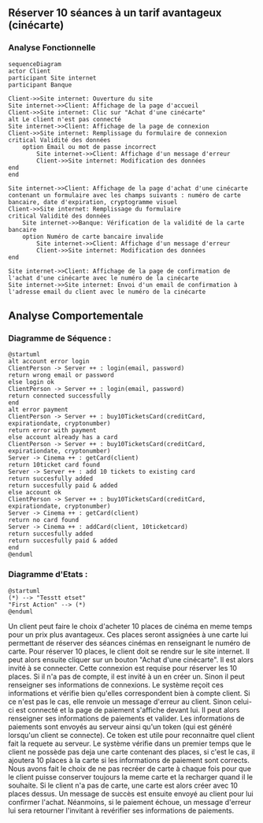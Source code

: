 ## Réserver 10 séances à un tarif avantageux (cinécarte)

### Analyse Fonctionnelle

```mermaid
sequenceDiagram
actor Client
participant Site internet
participant Banque

Client->>Site internet: Ouverture du site
Site internet->>Client: Affichage de la page d'accueil
Client->>Site internet: Clic sur "Achat d'une cinécarte"
alt Le client n'est pas connecté
Site internet->>Client: Affichage de la page de connexion
Client->>Site internet: Remplissage du formulaire de connexion
critical Validité des données
    option Email ou mot de passe incorrect
        Site internet->>Client: Affichage d'un message d'erreur
        Client->>Site internet: Modification des données
end
end

Site internet->>Client: Affichage de la page d'achat d'une cinécarte contenant un formulaire avec les champs suivants : numéro de carte bancaire, date d'expiration, cryptogramme visuel
Client->>Site internet: Remplissage du formulaire
critical Validité des données
    Site internet->>Banque: Vérification de la validité de la carte bancaire
    option Numéro de carte bancaire invalide
        Site internet->>Client: Affichage d'un message d'erreur
        Client->>Site internet: Modification des données
end

Site internet->>Client: Affichage de la page de confirmation de l'achat d'une cinécarte avec le numéro de la cinécarte
Site internet->>Site internet: Envoi d'un email de confirmation à l'adresse email du client avec le numéro de la cinécarte

```

## Analyse Comportementale

### Diagramme de Séquence :

```plantuml
@startuml
alt account error login
ClientPerson -> Server ++ : login(email, password)
return wrong email or password
else login ok
ClientPerson -> Server ++ : login(email, password)
return connected successfully
end
alt error payment
ClientPerson -> Server ++ : buy10TicketsCard(creditCard, expirationdate, cryptonumber)
return error with payment
else account already has a card
ClientPerson -> Server ++ : buy10TicketsCard(creditCard, expirationdate, cryptonumber)
Server -> Cinema ++ : getCard(client)
return 10ticket card found
Server -> Server ++ : add 10 tickets to existing card
return succesfully added
return succesfully paid & added
else account ok
ClientPerson -> Server ++ : buy10TicketsCard(creditCard, expirationdate, cryptonumber)
Server -> Cinema ++ : getCard(client)
return no card found
Server -> Cinema ++ : addCard(client, 10ticketcard)
return succesfully added
return succesfully paid & added
end
@enduml
```

### Diagramme d'Etats :
```plantuml
@startuml
(*) --> "Tesstt etset"
"First Action" --> (*)
@enduml
```

Un client peut faire le choix d'acheter 10 places de cinéma en meme temps pour un prix plus avantageux. Ces places seront assignées à une carte lui permettant de réserver des séances cinémas en renseignant le numéro de carte.
Pour réserver 10 places, le client doit se rendre sur le site internet. Il peut alors ensuite cliquer sur un bouton "Achat d'une cinécarte". Il est alors invité à se connecter. Cette connexion est requise pour réserver les 10 places. Si il n'a pas de compte, il est invité à un en créer un. Sinon il peut renseigner ses informations de connexions. Le système reçoit ces informations et vérifie bien qu'elles correspondent bien à compte client. Si ce n'est pas le cas, elle renvoie un message d'erreur au client.
Sinon celui-ci est connecté et la page de paiement s'affiche devant lui. Il peut alors renseigner ses informations de paiements et valider. Les informations de paiements sont envoyés au serveur ainsi qu'un token (qui est généré lorsqu'un client se connecte). Ce token est utile pour reconnaitre quel client fait la requete au serveur.
Le système vérifie dans un premier temps que le client ne possède pas deja une carte contenant des places, si c'est le cas, il ajoutera 10 places à la carte si les informations de paiement sont corrects. Nous avons fait le choix de ne pas recréer de carte à chaque fois pour que le client puisse conserver toujours la meme carte et la recharger quand il le souhaite. 
Si le client n'a pas de carte, une carte est alors créer avec 10 places dessus. Un message de succès est ensuite envoyé au client pour lui confirmer l'achat. Néanmoins, si le paiement échoue, un message d'erreur lui sera retourner l'invitant à revérifier ses informations de paiements.

